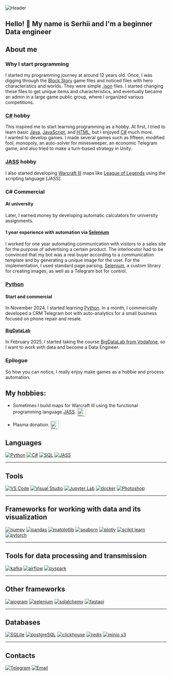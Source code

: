 ![Header](images/header.gif)

## Hello! 👋 My name is Serhii and I'm a beginner Data engineer
## About me
### **Why I start programming**
I started my programming journey at around 12 years old. Once, I was digging through the [Block Story](https://store.steampowered.com/app/270110/Block_Story/?l=russian) game files and noticed files with hero characteristics and worlds. They were simple [.json](https://www.json.org/) files. I started changing these files to get unique items and characteristics, and eventually became an admin in a large game public group, where I organized various competitions.  

### **[C#](https://learn.microsoft.com/dotnet/csharp/) hobby**
This inspired me to start learning programming as a hobby. At first, I tried to learn basic [Java](https://www.java.com/), [JavaScript](https://developer.mozilla.org/docs/Web/JavaScript), and [HTML](https://developer.mozilla.org/docs/Web/HTML), but I enjoyed [C#](https://learn.microsoft.com/dotnet/csharp/) much more.  
I wanted to develop games. I made several games such as fifteen, modified fool, monopoly, an auto-solver for minesweeper, an economic Telegram game, and also tried to make a turn-based strategy in Unity.

### **[JASS](https://wc3we.fandom.com/wiki/Jass_Coding) hobby**
I also started developing [Warcraft III](https://warcraft3.blizzard.com/ru-ru/) maps like [League of Legends](https://www.leagueoflegends.com/ru-ru/) using the scripting language [JASS].

### **C# Commercial**
#### **At university**
Later, I earned money by developing automatic calculators for university assignments.

#### **1 year experience with automation via [Selenium](https://www.selenium.dev/)**
I worked for one year automating communication with visitors to a sales site for the purpose of advertising a certain product. The interlocutor had to be convinced that my bot was a real buyer according to a communication template and by generating a unique image for the user. For the implementation, I used standard page parsing, [Selenium](https://www.selenium.dev/), a custom library for creating images, as well as a Telegram bot for control.

### **[Python](https://www.python.org/)**
#### **Start and commercial**
In November 2024, I started learning [Python](https://www.python.org/). In a month, I commercially developed a CRM Telegram bot with auto-analytics for a small business focused on phone repair and resale.

#### **[BigDataLab](https://www.bigdatalab.com.ua/)**
In February 2025, I started taking the course [BigDataLab from Vodafone](https://www.bigdatalab.com.ua/), so I want to work with data and become a Data Engineer.

### Epilogue
So how you can notice, I really enjoy make games as a hobbie and process automation.

## **My hobbies:**
- Sometimes I build maps for Warcraft III using the functional programming language [JASS](https://wc3we.fandom.com/wiki/Jass_Coding). <img src="https://img.shields.io/badge/JASS-1B2838?style=flat-square&logo=warcraft&logoColor=white" alt="Warcraft III" width="26" style="vertical-align:middle;"/>

- Plasma donation. <img src="images/blood-pressure.ico" alt="Blood Donation" width="26" style="vertical-align:middle;"/>

## Languages
[![Python](https://img.shields.io/badge/Python-3776AB?style=for-the-badge&logo=python&logoColor=white)](https://www.python.org/)
[![C#](https://img.shields.io/badge/C%23-239120?style=for-the-badge&logo=c-sharp&logoColor=white)](https://learn.microsoft.com/dotnet/csharp/)
[![SQL](https://img.shields.io/badge/SQL-336791?style=for-the-badge&logo=postgresql&logoColor=white)](https://www.postgresql.org/)
[![JASS](https://img.shields.io/badge/JASS-1B2838?style=for-the-badge&logo=warcraft&logoColor=white)](https://wc3we.fandom.com/wiki/Jass_Coding)

---

## Tools
[![VS Code](https://img.shields.io/badge/VS%20Code-007ACC?style=for-the-badge&logo=visualstudiocode&logoColor=white)](https://code.visualstudio.com/)
[![Visual Studio](https://img.shields.io/badge/Visual%20Studio-5C2D91?style=for-the-badge&logo=visual-studio&logoColor=white)](https://visualstudio.microsoft.com/)
[![Jupyter Lab](https://img.shields.io/badge/Jupyter%20Lab-F37626?style=for-the-badge&logo=jupyter&logoColor=white)](https://jupyter.org/)
[![docker](https://img.shields.io/badge/docker-2496ED?style=for-the-badge&logo=docker&logoColor=white)](https://www.docker.com/)
[![Photoshop](https://img.shields.io/badge/Photoshop-31A8FF?style=for-the-badge&logo=photoshop&logoColor=white)](https://www.adobe.com/products/photoshop.html)

---

## Frameworks for working with data and its visualization
[![numpy](https://img.shields.io/badge/numpy-013243?style=for-the-badge&logo=numpy&logoColor=white)](https://numpy.org/)
[![pandas](https://img.shields.io/badge/pandas-150458?style=for-the-badge&logo=pandas&logoColor=white)](https://pandas.pydata.org/)
[![matplotlib](https://img.shields.io/badge/matplotlib-11557C?style=for-the-badge&logo=matplotlib&logoColor=white)](https://matplotlib.org/)
[![seaborn](https://img.shields.io/badge/seaborn-76B7B2?style=for-the-badge&logo=seaborn&logoColor=white)](https://seaborn.pydata.org/)
[![plotly](https://img.shields.io/badge/plotly-3F4F75?style=for-the-badge&logo=plotly&logoColor=white)](https://plotly.com/)
[![scikit learn](https://img.shields.io/badge/scikit%20learn-F7931E?style=for-the-badge&logo=scikitlearn&logoColor=white)](https://scikit-learn.org/)
[![pytorch](https://img.shields.io/badge/pytorch-EE4C2C?style=for-the-badge&logo=pytorch&logoColor=white)](https://pytorch.org/)

---

## Tools for data processing and transmission
[![kafka](https://img.shields.io/badge/kafka-231F20?style=for-the-badge&logo=apachekafka&logoColor=white)](https://kafka.apache.org/)
[![airflow](https://img.shields.io/badge/airflow-017CEE?style=for-the-badge&logo=apacheairflow&logoColor=white)](https://airflow.apache.org/)
[![pyspark](https://img.shields.io/badge/pyspark-E25A1C?style=for-the-badge&logo=apachespark&logoColor=white)](https://spark.apache.org/docs/latest/api/python/)

---

## Other frameworks
[![aiogram](https://img.shields.io/badge/aiogram-229ED9?style=for-the-badge&logo=telegram&logoColor=white)](https://docs.aiogram.dev/)
[![selenium](https://img.shields.io/badge/selenium-43B02A?style=for-the-badge&logo=selenium&logoColor=white)](https://www.selenium.dev/)
[![sqlalchemy](https://img.shields.io/badge/sqlalchemy-CA504A?style=for-the-badge&logo=sqlalchemy&logoColor=white)](https://www.sqlalchemy.org/)
[![fastapi](https://img.shields.io/badge/fastapi-009688?style=for-the-badge&logo=fastapi&logoColor=white)](https://fastapi.tiangolo.com/)

---

## Databases
[![SQLite](https://img.shields.io/badge/sqlite-003B57?style=for-the-badge&logo=sqlite&logoColor=white)](https://www.sqlite.org/)
[![postgreSQL](https://img.shields.io/badge/postgresql-336791?style=for-the-badge&logo=postgresql&logoColor=white)](https://www.postgresql.org/)
[![clickhouse](https://img.shields.io/badge/clickhouse-FFDD00?style=for-the-badge&logo=clickhouse&logoColor=black)](https://clickhouse.com/)
[![redis](https://img.shields.io/badge/redis-DC382D?style=for-the-badge&logo=redis&logoColor=white)](https://redis.io/)
[![minio s3](https://img.shields.io/badge/minio%20s3-CB1F2A?style=for-the-badge&logo=minio&logoColor=white)](https://min.io/)

---

## Contacts
[![Telegram](https://img.shields.io/badge/Telegram-229ED9?style=for-the-badge&logo=telegram&logoColor=white)](https://t.me/at_he_us)
[![Email](https://img.shields.io/badge/Email-D14836?style=for-the-badge&logo=gmail&logoColor=white)](mailto:serhiidolhopolovcoder@gmail.com)